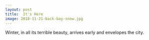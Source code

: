 ```yaml
---
layout: post
title:  It's Here
image: 2018-11-21-back-bay-snow.jpg
---
```


Winter, in all its terrible beauty, arrives early and envelopes the city.
